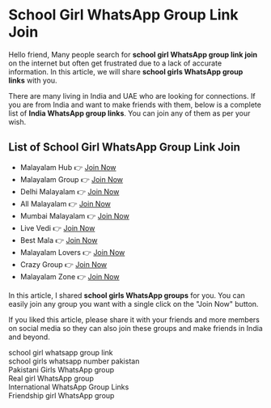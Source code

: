 # School Girl WhatsApp Group Link Join

Hello friend, Many people search for **school girl WhatsApp group link join** on the internet but often get frustrated due to a lack of accurate information. In this article, we will share **school girls WhatsApp group links** with you.

There are many living in India and UAE who are looking for connections. If you are from India and want to make friends with them, below is a complete list of **India WhatsApp group links**. You can join any of them as per your wish.

## List of School Girl WhatsApp Group Link Join

- Malayalam Hub 👉 [Join Now](https://chat.whatsapp.com/DvJUBXW2CyT2ekUSZ9cClv)  
- Malayalam Group 👉 [Join Now](https://chat.whatsapp.com/FOARZCDqNItHHpsokTjzXa)  
- Delhi Malayalam 👉 [Join Now](https://www.whatsapp.com/channel/0029VaEAmbqFnSz1EWxNpb3I)  
- All Malayalam 👉 [Join Now](https://chat.whatsapp.com/FhJPCu86gq3ISyE1OzdmeB)  
- Mumbai Malayalam 👉 [Join Now](https://www.watsapp.com)  
- Live Vedi 👉 [Join Now](https://chat.whatsapp.com/FhJPCu86gq3ISyE1OzdmeB)  
- Best Mala 👉 [Join Now](https://www.watsapp.com)  
- Malayalam Lovers 👉 [Join Now](https://chat.whatsapp.com/HH2O4rdzdcZBnLSOaCUZAp)  
- Crazy Group 👉 [Join Now](https://chat.whatsapp.com/FOARZCDqNItHHpsokTjzXa)  
- Malayalam Zone 👉 [Join Now](https://www.watsapp.com)  

In this article, I shared **school girls WhatsApp groups** for you. You can easily join any group you want with a single click on the "Join Now" button.

If you liked this article, please share it with your friends and more members on social media so they can also join these groups and make friends in India and beyond.

school girl whatsapp group link  
school girls whatsapp number pakistan  
Pakistani Girls WhatsApp group  
Real girl WhatsApp group  
International WhatsApp Group Links  
Friendship girl WhatsApp group
